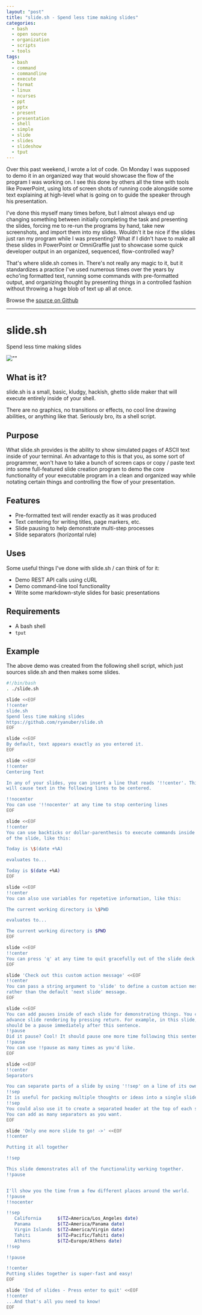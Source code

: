 ```yaml
---
layout: "post"
title: "slide.sh - Spend less time making slides"
categories:
  - bash
  - open source
  - organization
  - scripts
  - tools
tags:
  - bash
  - command
  - commandline
  - execute
  - format
  - linux
  - ncurses
  - ppt
  - pptx
  - present
  - presentation
  - shell
  - simple
  - slide
  - slides
  - slideshow
  - tput
---
```


Over this past weekend, I wrote a lot of code. On Monday I was supposed to demo it in an
organized way that would showcase the flow of the program I was working on. I see this
done by others all the time with tools like PowerPoint, using lots of screen shots of
running code alongside some text explaining at high-level what is going on to guide the
speaker through his presentation.

I've done this myself many times before, but I almost always end up changing something
between initially completing the task and presenting the slides, forcing me to re-run
the programs by hand, take new screenshots, and import them into my slides. Wouldn't it
be nice if the slides just ran my program while I was presenting? What if I didn't have
to make all these slides in PowerPoint or OmniGraffle just to showcase some quick developer
output in an organized, sequenced, flow-controlled way?

That's where slide.sh comes in. There's not really any magic to it, but it standardizes a
practice I've used numerous times over the years by echo'ing formatted text, running some
commands with pre-formatted output, and organizing thought by presenting things in a
controlled fashion without throwing a huge blob of text up all at once.

Browse the [source on Github](https://github.com/ryanuber/slide.sh)

---

slide.sh
========

Spend less time making slides

![""](http://ryanuber.github.com/assets/projects/slide_demo.gif "")

What is it?
-----------

slide.sh is a small, basic, kludgy, hackish, ghetto slide maker that
will execute entirely inside of your shell.

There are no graphics, no transitions or effects, no cool line
drawing abilities, or anything like that. Seriously bro, its a shell
script.

Purpose
-------

What slide.sh provides is the ability to show simulated pages of ASCII text
inside of your terminal. An advantage to this is that you, as some sort
of programmer, won't have to take a bunch of screen caps or copy /
paste text into some full-featured slide creation program to demo the
core functionality of your executable program in a clean and organized
way while notating certain things and controlling the flow of your
presentation.

Features
--------

* Pre-formatted text will render exactly as it was produced
* Text centering for writing titles, page markers, etc.
* Slide pausing to help demonstrate multi-step processes
* Slide separators (horizontal rule)

Uses
----

Some useful things I've done with slide.sh / can think of for it:

* Demo REST API calls using cURL
* Demo command-line tool functionality
* Write some markdown-style slides for basic presentations

Requirements
------------

* A bash shell
* `tput`

Example
-------

The above demo was created from the following shell script, which just
sources slide.sh and then makes some slides.

```bash
#!/bin/bash
. ./slide.sh

slide <<EOF
!!center
slide.sh
Spend less time making slides
https://github.com/ryanuber/slide.sh
EOF

slide <<EOF
By default, text appears exactly as you entered it.
EOF

slide <<EOF
!!center
Centering Text

In any of your slides, you can insert a line that reads '!!center'. This
will cause text in the following lines to be centered.

!!nocenter
You can use '!!nocenter' at any time to stop centering lines
EOF

slide <<EOF
!!center
You can use backticks or dollar-parenthesis to execute commands inside
of the slide, like this:

Today is \$(date +%A)

evaluates to...

Today is $(date +%A)
EOF

slide <<EOF
!!center
You can also use variables for repetetive information, like this:

The current working directory is \$PWD

evaluates to...

The current working directory is $PWD
EOF

slide <<EOF
!!center
You can press 'q' at any time to quit gracefully out of the slide deck
EOF

slide 'Check out this custom action message' <<EOF
!!center
You can pass a string argument to 'slide' to define a custom action message,
rather than the default 'next slide' message.
EOF

slide <<EOF
You can add pauses inside of each slide for demonstrating things. You can
advance slide rendering by pressing return. For example, in this slide, there
should be a pause immediately after this sentence.
!!pause
Did it pause? Cool! It should pause one more time following this sentence.
!!pause
You can use !!pause as many times as you'd like.
EOF

slide <<EOF
!!center
Separators

You can separate parts of a slide by using '!!sep' on a line of its own.
!!sep
It is useful for packing multiple thoughts or ideas into a single slide.
!!sep
You could also use it to create a separated header at the top of each slide.
You can add as many separators as you want.
EOF

slide 'Only one more slide to go! ->' <<EOF
!!center

Putting it all together

!!sep

This slide demonstrates all of the functionality working together.
!!pause


I'll show you the time from a few different places around the world.
!!pause
!!nocenter

!!sep
   California      $(TZ=America/Los_Angeles date)
   Panama          $(TZ=America/Panama date)
   Virgin Islands  $(TZ=America/Virgin date)
   Tahiti          $(TZ=Pacific/Tahiti date)
   Athens          $(TZ=Europe/Athens date)
!!sep

!!pause

!!center
Putting slides together is super-fast and easy!
EOF

slide 'End of slides - Press enter to quit' <<EOF
!!center
...And that's all you need to know!
EOF
```

